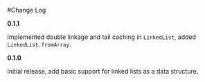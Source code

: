 #Change Log

**0.1.1**

Implemented double linkage and tail caching in `LinkedList`, added `LinkedList.fromArray`.

**0.1.0**

Initial release, add basic support for linked lists as a data structure.
